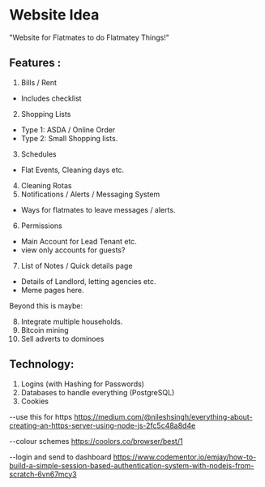 # Website Idea

"Website for Flatmates to do Flatmatey Things!"

## Features :

1. Bills / Rent 
 - Includes checklist
2. Shopping Lists
 - Type 1: ASDA / Online Order
 - Type 2: Small Shopping lists.
3. Schedules 
 - Flat Events, Cleaning days etc.
4. Cleaning Rotas 
5. Notifications / Alerts / Messaging System
 - Ways for flatmates to leave messages / alerts.
6. Permissions
 - Main Account for Lead Tenant etc.
 - view only accounts for guests?
7. List of Notes / Quick details page
 - Details of Landlord, letting agencies etc. 
 - Meme pages here.


Beyond this is maybe:

8. Integrate multiple households.
9. Bitcoin mining 
10. Sell adverts to dominoes  


## Technology:

1. Logins (with Hashing for Passwords)
2. Databases to handle everything (PostgreSQL)
3. Cookies

--use this for https
https://medium.com/@nileshsingh/everything-about-creating-an-https-server-using-node-js-2fc5c48a8d4e

--colour schemes
https://coolors.co/browser/best/1

--login and send to dashboard
https://www.codementor.io/emjay/how-to-build-a-simple-session-based-authentication-system-with-nodejs-from-scratch-6vn67mcy3